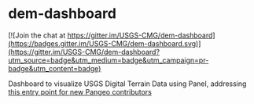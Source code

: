 # dem-dashboard

[![Join the chat at https://gitter.im/USGS-CMG/dem-dashboard](https://badges.gitter.im/USGS-CMG/dem-dashboard.svg)](https://gitter.im/USGS-CMG/dem-dashboard?utm_source=badge&utm_medium=badge&utm_campaign=pr-badge&utm_content=badge)

Dashboard to visualize USGS Digital Terrain Data using Panel, addressing [this entry point for new Pangeo contributors](https://discourse.pangeo.io/t/get-involved-in-pangeo-entry-points-for-new-contributors/643/4?u=rsignell)
